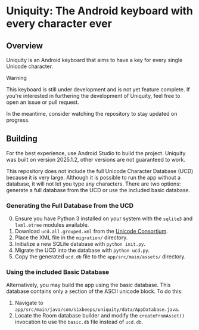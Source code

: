 # Uniquity: The Android keyboard with every character ever

## Overview
Uniquity is an Android keyboard that aims to have a key for every single Unicode character.

> [!WARNING]
> This keyboard is still under development and is not yet feature complete. If you're interested in furthering the development of Uniquity, feel free to open an issue or pull request.
>
> In the meantime, consider watching the repository to stay updated on progress.

## Building
For the best experience, use Android Studio to build the project. Uniquity was built on version 2025.1.2, other versions are not guaranteed to work.

This repository does not include the full Unicode Character Database (UCD) because it is very large. Although it is possible to run the app without a database, it will not let you type any characters. There are two options: generate a full database from the UCD or use the included basic database.

### Generating the Full Database from the UCD
0. Ensure you have Python 3 installed on your system with the `sqlite3` and `lxml.etree` modules available.
1. Download `ucd.all.grouped.xml` from the [Unicode Consortium](https://www.unicode.org/Public/UCD/latest/ucdxml/).
2. Place the XML file in the `migration/` directory.
3. Initialize a new SQLite database with `python init.py`.
4. Migrate the UCD into the database with `python ucd.py`.
5. Copy the generated `ucd.db` file to the `app/src/main/assets/` directory.

### Using the included Basic Database
Alternatively, you may build the app using the basic database. This database contains only a section of the ASCII unicode block. To do this:
1. Navigate to `app/src/main/java/com/sixbeeps/uniquity/data/AppDatabase.java`.
2. Locate the Room database builder and modify the `createFromAsset()` invocation to use the `basic.db` file instead of `ucd.db`.